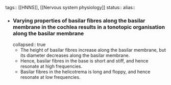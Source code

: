 tags:: [[HNNS]], [[Nervous system physiology]] 
status::
alias::

- ### Varying properties of basilar fibres along the basilar membrane in the cochlea results in a tonotopic organisation along the basilar membrane
  collapsed:: true
	- The height of basilar fibres increase along the basilar membrane, but its diameter decreases along the basilar membrane.
	- Hence, basilar fibres in the base is short and stiff, and hence resonate at high frequencies.
	- Basilar fibres in the helicotrema is long and floppy, and hence resonate at low frequencies.